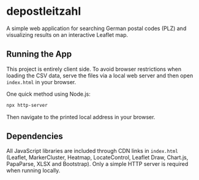 # depostleitzahl

A simple web application for searching German postal codes (PLZ) and visualizing results on an interactive Leaflet map.

## Running the App

This project is entirely client side. To avoid browser restrictions when loading the CSV data, serve the files via a local web server and then open `index.html` in your browser.

One quick method using Node.js:

```bash
npx http-server
```

Then navigate to the printed local address in your browser.

## Dependencies

All JavaScript libraries are included through CDN links in `index.html` (Leaflet, MarkerCluster, Heatmap, LocateControl, Leaflet Draw, Chart.js, PapaParse, XLSX and Bootstrap). Only a simple HTTP server is required when running locally.
